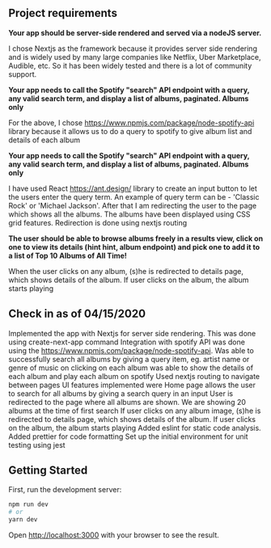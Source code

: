 ## Project requirements 

**Your app should be server-side rendered and served via a nodeJS server.**

I chose Nextjs as the framework because it provides server side rendering and is widely used by many large companies like Netflix, Uber Marketplace, Audible, etc. So it has been widely tested and there is a lot of community support.


**Your app needs to call the Spotify "search" API endpoint with a query, any valid search term, and display a list of albums, paginated. Albums only**

For the above, I chose https://www.npmjs.com/package/node-spotify-api library because it allows us to do a query to spotify to give album list and details of each album

**Your app needs to call the Spotify "search" API endpoint with a query, any valid search term, and display a list of albums, paginated. Albums only**

I have used React https://ant.design/ library to create an input button to let the users enter the query term. An example of query term can be - 'Classic Rock' or 'Michael Jackson'. After that I am redirecting the user to the page which shows all the albums. The albums have been displayed using CSS grid features. Redirection is done using nextjs routing

**The user should be able to browse albums freely in a results view, click on one to view its details (hint hint, album endpoint) and pick one to add it to a list of Top 10 Albums of All Time!**

When the user clicks on any album, (s)he is redirected to details page, which shows details of the album. If user clicks on the album, the album starts playing



## Check in as of 04/15/2020
Implemented the app with Nextjs for server side rendering. This was done using create-next-app command
Integration with spotify API was done using the https://www.npmjs.com/package/node-spotify-api.
Was able to successfully
  search all albums by giving a query item, eg. artist name or genre of music
on clicking on each album was able to show the details of each album and play each album on spotify
Used nextjs routing to navigate between pages
UI features implemented were
Home page allows the user to search for all albums by giving a search query in an input
User is redirected to the page where all albums are shown. We are showing 20 albums at the time of first search
If user clicks on any album image, (s)he is redirected to details page, which shows details of the album. If user clicks on the album, the album starts playing
Added eslint for static code analysis.
Added prettier for code formatting
Set up the initial environment for unit testing using jest


## Getting Started

First, run the development server:

```bash
npm run dev
# or
yarn dev
```

Open [http://localhost:3000](http://localhost:3000) with your browser to see the result.